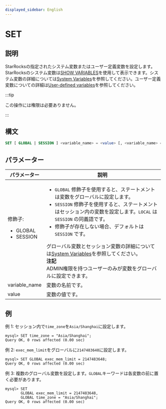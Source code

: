 ```yaml
---
displayed_sidebar: English
---
```


# SET

## 説明

StarRocksの指定されたシステム変数またはユーザー定義変数を設定します。StarRocksのシステム変数は[SHOW VARIABLES](../Administration/SHOW_VARIABLES.md)を使用して表示できます。システム変数の詳細については[System Variables](../../../reference/System_variable.md)を参照してください。ユーザー定義変数についての詳細は[User-defined variables](../../../reference/user_defined_variables.md)を参照してください。

:::tip

この操作には権限は必要ありません。

:::

## 構文

```SQL
SET [ GLOBAL | SESSION ] <variable_name> = <value> [, <variable_name> = <value>] ...
```

## パラメーター

| **パラメーター**          | **説明**                                              |
| ---------------------- | ------------------------------------------------------------ |
| 修飾子:<ul><li>GLOBAL</li><li>SESSION</li></ul> | <ul><li>`GLOBAL` 修飾子を使用すると、ステートメントは変数をグローバルに設定します。</li><li>`SESSION` 修飾子を使用すると、ステートメントはセッション内の変数を設定します。`LOCAL` は `SESSION` の同義語です。</li><li>修飾子が存在しない場合、デフォルトは `SESSION` です。</li></ul>グローバル変数とセッション変数の詳細については[System Variables](../../../reference/System_variable.md)を参照してください。<br/>**注記**<br/>ADMIN権限を持つユーザーのみが変数をグローバルに設定できます。 |
| variable_name          | 変数の名前です。                                    |
| value                  | 変数の値です。                                   |

## 例

例 1: セッション内で`time_zone`を`Asia/Shanghai`に設定します。

```Plain
mysql> SET time_zone = "Asia/Shanghai";
Query OK, 0 rows affected (0.00 sec)
```

例 2: `exec_mem_limit`をグローバルに`2147483648`に設定します。

```Plain
mysql> SET GLOBAL exec_mem_limit = 2147483648;
Query OK, 0 rows affected (0.00 sec)
```

例 3: 複数のグローバル変数を設定します。`GLOBAL`キーワードは各変数の前に置く必要があります。

```Plain
mysql> SET 
       GLOBAL exec_mem_limit = 2147483648,
       GLOBAL time_zone = "Asia/Shanghai";
Query OK, 0 rows affected (0.00 sec)
```
